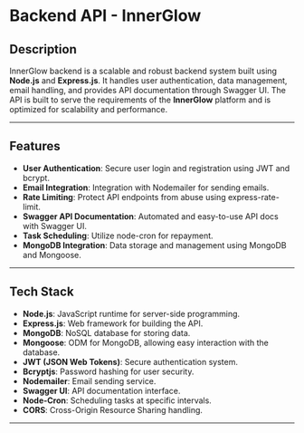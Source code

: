 # **Backend API - InnerGlow**

## **Description**
InnerGlow backend is a scalable and robust backend system built using **Node.js** and **Express.js**. It handles user authentication, data management, email handling, and provides API documentation through Swagger UI. The API is built to serve the requirements of the **InnerGlow** platform and is optimized for scalability and performance.

---

## **Features**
- **User Authentication**: Secure user login and registration using JWT and bcrypt.
- **Email Integration**: Integration with Nodemailer for sending emails.
- **Rate Limiting**: Protect API endpoints from abuse using express-rate-limit.
- **Swagger API Documentation**: Automated and easy-to-use API docs with Swagger UI.
- **Task Scheduling**: Utilize node-cron for repayment.
- **MongoDB Integration**: Data storage and management using MongoDB and Mongoose.

---

## **Tech Stack**
- **Node.js**: JavaScript runtime for server-side programming.
- **Express.js**: Web framework for building the API.
- **MongoDB**: NoSQL database for storing data.
- **Mongoose**: ODM for MongoDB, allowing easy interaction with the database.
- **JWT (JSON Web Tokens)**: Secure authentication system.
- **Bcryptjs**: Password hashing for user security.
- **Nodemailer**: Email sending service.
- **Swagger UI**: API documentation interface.
- **Node-Cron**: Scheduling tasks at specific intervals.
- **CORS**: Cross-Origin Resource Sharing handling.

---


